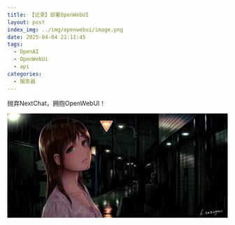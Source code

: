 ```yaml
---
title: 【记录】部署OpenWebUI
layout: post
index_img: ../img/openwebui/image.png
date: 2025-04-04 21:11:45
tags:
  - OpenAI
  - OpenWebUi
  - api
categories:
  - 服务器
---
```


抛弃NextChat，拥抱OpenWebUI！


![](../img/openwebui/image.png)